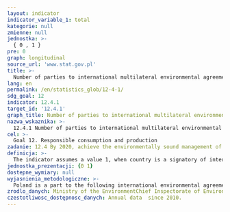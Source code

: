 ```yaml
---
layout: indicator
indicator_variable_1: total
kategorie: null
zmienne: null
jednostka: >-
  { 0 , 1 }
pre: 0
graph: longitudinal
source_url: 'www.stat.gov.pl'
title: >-
  Number of parties to international multilateral environmental agreements on hazardous waste, and other chemicals that meet their commitments and obligations in transmitting information as required by each relevant agreement
lang: en
permalink: /en/statistics_glob/12-4-1/
sdg_goal: 12
indicator: 12.4.1
target_id: '12.4.1'
graph_title: Number of parties to international multilateral environmental agreements on hazardous waste, and other chemicals that meet their commitments and obligations in transmitting information as required by each relevant agreement
nazwa_wskaznika: >-
  12.4.1 Number of parties to international multilateral environmental agreements on hazardous waste, and other chemicals that meet their commitments and obligations in transmitting information as required by each relevant agreement
cel: >-
  Goal 12. Responsible consumption and production
zadanie: 12.4 By 2020, achieve the environmentally sound management of chemicals and all wastes throughout their life cycle, in accordance with agreed international frameworks, and significantly reduce their release to air, water and soil in order to minimize their adverse impacts on human health and the environment
definicja: >-
  The indicator assumes a value 1, when country is a signatory of international multilateral environmental agreements on hazardous waste and other chemicals, that meet their commitments and obligations in transmitting information as required by each relevant agreement.
jednostka_prezentacji: {0 1}
dostepne_wymiary: null
wyjasnienia_metodologiczne: >-
  Poland is a part to the following international environmental agreements on hazardous waste and other chemicals:1. The Stockholm Convention on Persistent Organic Pollutants (POPs), signed in 2001 and effective from May 2004 (signed by the President of Poland 30 September 2008, effective from 21 January 2009)2. Protocol on Persistent Organic Pollutants (POPs) to the Geneva Convention (not yet ratified)3. The Minamata Convention on Mercury, signed in Kumamoto and adopted in 2013 (Poland has signed the Convention on 24 September 2014 in New York. The Convention is not yet in force because of the ongoing ratification procedures)4. The Basel Convention on the Control of Transboundary Movements of Hazardous Wastes and Their Disposal, done at Basel on 22 March 1989 (until 2010 ratified by 170 States, including Poland – 10 January 1992)5. The Rotterdam Convention on the Prior Informed Consent Procedure for Certain Hazardous Chemicals and Pesticides in International Trade), adopted in Rotterdam on 10 September 1998 (the Convention entered into force on 24 February 2004, and Poland has acceded to it on September 14, 2005)
zrodlo_danych: Ministry of the EnvironmentChief Inspectorate of Environmental ProtectionMinistry of Health
czestotliwosc_dostępnosc_danych: Annual data  since 2010.
---
```

